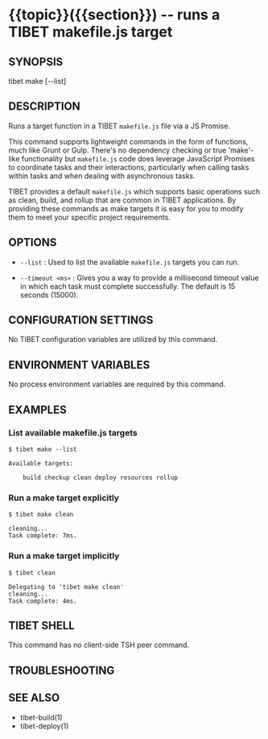 {{topic}}({{section}}) -- runs a TIBET makefile.js target
=============================================

## SYNOPSIS

tibet make <target> [--list]

## DESCRIPTION

Runs a target function in a TIBET `makefile.js` file via a JS Promise.

This command supports lightweight commands in the form of functions, much
like Grunt or Gulp. There's no dependency checking or true 'make'-like
functionality but `makefile.js` code does leverage JavaScript Promises to
coordinate tasks and their interactions, particularly when calling tasks
within tasks and when dealing with asynchronous tasks.

TIBET provides a default `makefile.js` which supports basic operations such as
clean, build, and rollup that are common in TIBET applications. By providing
these commands as make targets it is easy for you to modify them to meet your
specific project requirements.

## OPTIONS

  * `--list` :
    Used to list the available `makefile.js` targets you can run.

  * `--timeout <ms>` :
    Gives you a way to provide a millisecond timeout value in which each task
must complete successfully. The default is 15 seconds (15000).

## CONFIGURATION SETTINGS

No TIBET configuration variables are utilized by this command.

## ENVIRONMENT VARIABLES

No process environment variables are required by this command.

## EXAMPLES

### List available makefile.js targets

    $ tibet make --list

    Available targets:

        build checkup clean deploy resources rollup

### Run a make target explicitly

    $ tibet make clean

    cleaning...
    Task complete: 7ms.

### Run a make target implicitly

    $ tibet clean

    Delegating to 'tibet make clean'
    cleaning...
    Task complete: 4ms.

## TIBET SHELL

This command has no client-side TSH peer command.

## TROUBLESHOOTING


## SEE ALSO

  * tibet-build(1)
  * tibet-deploy(1)


